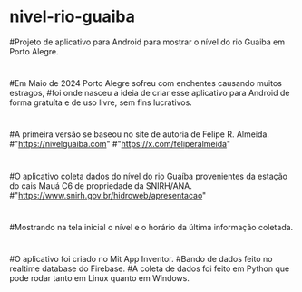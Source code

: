 # nivel-rio-guaiba
#Projeto de aplicativo para Android para mostrar o nível do rio Guaiba em Porto Alegre.
#
#Em Maio de 2024 Porto Alegre sofreu com enchentes causando muitos estragos, 
#foi onde nasceu a ideia de criar esse aplicativo para Android de forma gratuíta e de uso livre, sem fins lucrativos.
#
#A primeira versão se baseou no site de autoria de Felipe R. Almeida.
#"https://nivelguaiba.com"
#"https://x.com/feliperalmeida"
#
#O aplicativo coleta dados do nível do rio Guaíba provenientes da estação do cais Mauá C6 de propriedade da SNIRH/ANA.
#"https://www.snirh.gov.br/hidroweb/apresentacao"
#
#Mostrando na tela inicial o nível e o horário da última informação coletada.
#
#O aplicativo foi criado no Mit App Inventor.
#Bando de dados feito no realtime database do Firebase.
#A coleta de dados foi feito em Python que pode rodar tanto em Linux quanto em Windows.
